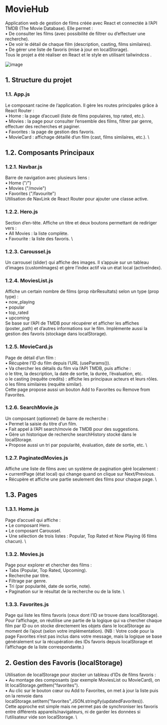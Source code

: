# MovieHub
Application web de gestion de films créée avec React et connectée à l’API TMDB (The Movie Database). Elle permet : \
• De consulter les films (avec possibilité de filtrer ou d’effectuer une recherche). \
•	De voir le détail de chaque film (description, casting, films similaires). \
•	De gérer une liste de favoris (mise à jour en localStorage). \
Tous le projet a été réaliser en React et le style en utilisant tailwindcss . 

![image](https://github.com/user-attachments/assets/25063fed-f202-49d7-9ae3-21a11d33bcb7)
## 1. Structure du projet
### 1.1. App.js
Le composant racine de l’application. Il gère les routes principales grâce à React Router : \
•	Home : la page d’accueil (liste de films populaires, top rated, etc.). \
•	Movies : la page pour consulter l’ensemble des films, filtrer par genre, effectuer des recherches et paginer. \
•	Favorites : la page de gestion des favoris. \
•	MovieCard : affichage détaillé d’un film (cast, films similaires, etc.). \
## 1.2. Composants Principaux 
### 1.2.1. Navbar.js
Barre de navigation avec plusieurs liens : \
•	Home ("/") \
•	Movies ("/movie") \
•	Favorites ("/favourite") \
Utilisation de NavLink de React Router pour ajouter une classe active.
### 1.2.2. Hero.js
Section d’en-tête. Affiche un titre et deux boutons permettant de rediriger vers : \
•	All Movies : la liste complète. \
•	Favourite : la liste des favoris. \
### 1.2.3. Caroussel.js
Un carrousel (slider) qui affiche des images. Il s’appuie sur un tableau d’images (customImages) et gère l’index actif via un état local (activeIndex).
### 1.2.4. MoviesList.js
Affiche un certain nombre de films (prop nbrResultats) selon un type (prop type) : \
•	now_playing \
•	popular \
•	top_rated \
•	upcoming \
Se base sur l’API de TMDB pour récupérer et afficher les affiches (poster_path) et d’autres informations sur le film.
Implémente aussi la gestion des favoris (stockage dans localStorage).
### 1.2.5. MovieCard.js
Page de détail d’un film : \
•	Récupère l’ID du film depuis l’URL (useParams()). \
•	Va chercher les détails du film via l’API TMDB, puis affiche : \
  o	le titre, la description, la date de sortie, la durée, l’évaluation, etc. \
  o	le casting (requête credits) : affiche les principaux acteurs et leurs rôles. \
  o	les films similaires (requête similar). \
Cette page propose aussi un bouton Add to Favorites ou Remove from Favorites.
### 1.2.6. SearchMovie.js
Un composant (optionnel) de barre de recherche : \
•	Permet la saisie du titre d’un film. \
•	Fait appel à l’API search/movie de TMDB pour des suggestions. \
•	Gère un historique de recherche searchHistory stocké dans le localStorage. \
•	Propose aussi un tri par popularité, évaluation, date de sortie, etc. \
### 1.2.7. PaginatedMovies.js
Affiche une liste de films avec un système de pagination géré localement : \
•	currentPage (état local) qui change quand on clique sur Next/Previous. \
•	Récupère et affiche une partie seulement des films pour chaque page. \
## 1.3. Pages
### 1.3.1. Home.js
Page d’accueil qui affiche : \
•	Le composant Hero. \
•	Le composant Caroussel. \
•	Une sélection de trois listes : Popular, Top Rated et Now Playing (6 films chacun). \
### 1.3.2. Movies.js
Page pour explorer et chercher des films : \
•	Tabs (Popular, Top Rated, Upcoming). \
•	Recherche par titre. \
•	Filtrage par genre. \
•	Tri (par popularité, date de sortie, note). \
•	Pagination sur le résultat de la recherche ou de la liste. \
### 1.3.3. Favorites.js
Page qui liste les films favoris (ceux dont l’ID se trouve dans localStorage).
Pour l’affichage, on réutilise une partie de la logique qui va chercher chaque film par ID ou on stocke directement les objets dans le localStorage au moment de l’ajout (selon votre implémentation).
(NB : Votre code pour la page Favorites n’est pas inclus dans votre message, mais la logique se base généralement sur la récupération des IDs favoris depuis localStorage et l’affichage de la liste correspondante.)
## 2. Gestion des Favoris (localStorage)
Utilisation de localStorage pour stocker un tableau d’IDs de films favoris : \
•	Au montage des composants (par exemple MoviesList ou MovieCard), on lit localStorage.getItem("favorites"). \
•	Au clic sur le bouton cœur ou Add to Favorites, on met à jour la liste puis on la renvoie dans localStorage.setItem("favorites",JSON.stringify(updatedFavorites)). \
Cette approche est simple mais ne permet pas de synchroniser les favoris entre différents appareils/navigateurs, ni de garder les données si l’utilisateur vide son localStorage. \
